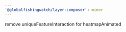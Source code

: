 ```yaml
---
'@globalfishingwatch/layer-composer': minor
---
```


remove uniqueFeatureInteraction for heatmapAnimated
